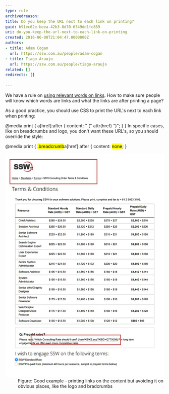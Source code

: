 ```yaml
---
type: rule
archivedreason: 
title: Do you keep the URL next to each link on printing?
guid: b91ec62e-beea-42b3-8d70-6349dd1fc889
uri: do-you-keep-the-url-next-to-each-link-on-printing
created: 2016-06-08T21:04:47.0000000Z
authors:
- title: Adam Cogan
  url: https://ssw.com.au/people/adam-cogan
- title: Tiago Araujo
  url: https://ssw.com.au/people/tiago-araujo
related: []
redirects: []

---
```


We have a rule on [using relevant words on links](/_layouts/15/FIXUPREDIRECT.ASPX?WebId=3dfc0e07-e23a-4cbb-aac2-e778b71166a2&TermSetId=07da3ddf-0924-4cd2-a6d4-a4809ae20160&TermId=f19d44f5-5c5b-4cc8-905d-3f7ddb1edf58). How to make sure people will know which words are links and what the links are after printing a page?

<!--endintro-->

As a good practice, you should use CSS to print the URL's next to each link when printing:

@media print {
a[href]:after {
content: " (" attr(href) ")";
}
}
In specific cases, like on breadcrumbs and logo, you don't want these URL's, so you should override the style:

@media print {
<mark>.breadcrumb</mark>a[href]:after {
content: <mark>none</mark>;
}
<dl class="goodImage"><dt><img src="print-url.jpg" alt="print-url.jpg"> </dt><dd>Figure: Good example - printing links on the content but avoiding it on obvious places, like the logo and bradcrumbs</dd></dl>
